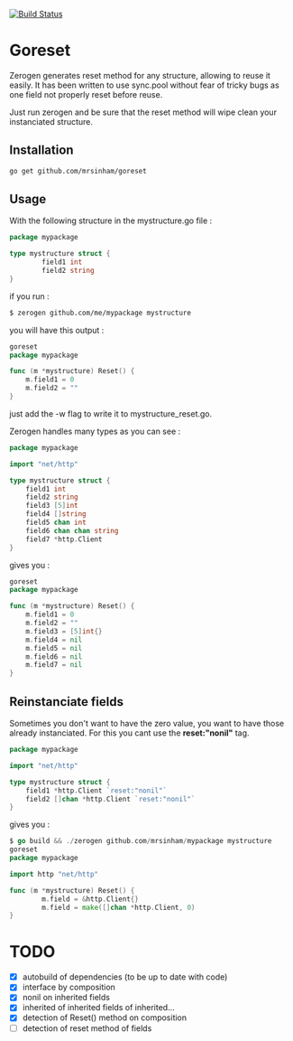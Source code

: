 [![Build Status](https://travis-ci.org/mrsinham/goreset.svg?branch=master)](https://travis-ci.org/mrsinham/goreset)

# Goreset

Zerogen generates reset method for any structure, allowing to reuse it easily. It has been written to use sync.pool
without fear of tricky bugs as one field not properly reset before reuse.

Just run zerogen and be sure that the reset method will wipe clean your instanciated structure.

## Installation

```sh
go get github.com/mrsinham/goreset
```

## Usage

With the following structure in the mystructure.go file :

```go
package mypackage

type mystructure struct {
        field1 int
        field2 string
}
```

if you run :

```sh
$ zerogen github.com/me/mypackage mystructure
```

you will have this output :

```go
goreset
package mypackage

func (m *mystructure) Reset() {
	m.field1 = 0
	m.field2 = ""
}
```

just add the -w flag to write it to mystructure_reset.go.

Zerogen handles many types as you can see :

```go
package mypackage

import "net/http"

type mystructure struct {
	field1 int
	field2 string
	field3 [5]int
	field4 []string
	field5 chan int
	field6 chan chan string
	field7 *http.Client
}

```

gives you :

```go
goreset
package mypackage

func (m *mystructure) Reset() {
	m.field1 = 0
	m.field2 = ""
	m.field3 = [5]int{}
	m.field4 = nil
	m.field5 = nil
	m.field6 = nil
	m.field7 = nil
}
```

## Reinstanciate fields

Sometimes you don't want to have the zero value, you want to have those already instanciated. 
For this you cant use the **reset:"nonil"** tag. 

```go
package mypackage

import "net/http"

type mystructure struct {
	field1 *http.Client `reset:"nonil"`
	field2 []chan *http.Client `reset:"nonil"`
}

```

gives you :

```go
$ go build && ./zerogen github.com/mrsinham/mypackage mystructure   
goreset
package mypackage

import http "net/http"

func (m *mystructure) Reset() {
        m.field = &http.Client{}
        m.field = make([]chan *http.Client, 0)
}
```

# TODO

- [X] autobuild of dependencies (to be up to date with code)
- [X] interface by composition
- [X] nonil on inherited fields
- [X] inherited of inherited fields of inherited...
- [X] detection of Reset() method on composition
- [ ] detection of reset method of fields